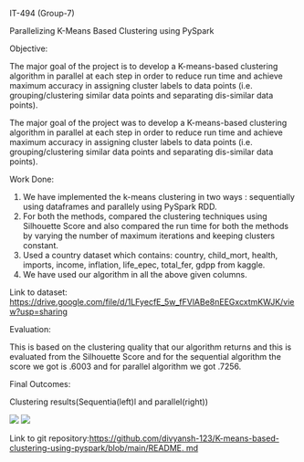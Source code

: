﻿IT-494 (Group-7)

Parallelizing K-Means Based Clustering using PySpark

Objective:

The major goal of the project is to develop a K-means-based clustering algorithm in parallel at each step in order to reduce run time and achieve maximum accuracy in assigning cluster labels to data points (i.e. grouping/clustering similar data points and separating dis-similar data points).

The major goal of the project was to develop a K-means-based clustering algorithm in parallel at each step in order to reduce run time and achieve maximum accuracy in assigning cluster labels to data points (i.e. grouping/clustering similar data points and separating dis-similar data points).

Work Done:

1. We have implemented the k-means clustering in two ways : sequentially using dataframes and parallely using PySpark RDD.
1. For both the methods, compared the clustering techniques using Silhouette Score and also compared the run time for both the methods by varying the number of maximum iterations and keeping clusters constant.
1. Used a country dataset which contains: country, child\_mort, health, imports, income, inflation, life\_epec, total\_fer, gdpp from kaggle.
1. We have used our algorithm in all the above given columns.

Link to dataset: <https://drive.google.com/file/d/1LFyecfE_5w_fFVlABe8nEEGxcxtmKWJK/view?usp=sharing>

Evaluation:

This is based on the clustering quality that our algorithm returns and this is evaluated from the Silhouette Score and for the sequential algorithm the score we got is .6003 and for parallel algorithm we got .7256.

Final Outcomes:

Clustering results(Sequentia(left)l and parallel(right))

![](Result1.png) ![](Result2.png)

Link to git repository:[https://github.com/divyansh-123/K-means-based-clustering-using-pyspark/blob/main/README. md](https://github.com/divyansh-123/K-means-based-clustering-using-pyspark/blob/main/README.md)


